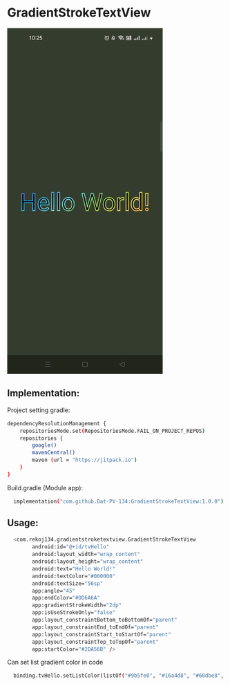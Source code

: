 # GradientStrokeTextView
![alt text](https://github.com/Dat-PV-134/GradientStrokeTextView/blob/main/preview.jpg)

## Implementation:
Project setting gradle:

```sh
dependencyResolutionManagement {
    repositoriesMode.set(RepositoriesMode.FAIL_ON_PROJECT_REPOS)
    repositories {
        google()
        mavenCentral()
        maven (url = "https://jitpack.io")
    }
}
```

Build.gradle (Module app):

```sh
  implementation("com.github.Dat-PV-134:GradientStrokeTextView:1.0.0")
```

## Usage:

```sh
  <com.rekoj134.gradientstroketextview.GradientStrokeTextView
        android:id="@+id/tvHello"
        android:layout_width="wrap_content"
        android:layout_height="wrap_content"
        android:text="Hello World!"
        android:textColor="#000000"
        android:textSize="56sp"
        app:angle="45"
        app:endColor="#DD6A6A"
        app:gradientStrokeWidth="2dp"
        app:isUseStrokeOnly="false"
        app:layout_constraintBottom_toBottomOf="parent"
        app:layout_constraintEnd_toEndOf="parent"
        app:layout_constraintStart_toStartOf="parent"
        app:layout_constraintTop_toTopOf="parent"
        app:startColor="#2DA56B" />
```

Can set list gradient color in code

```sh
  binding.tvHello.setListColor(listOf("#9b5fe0", "#16a4d8", "#60dbe8", "#8bd346", "#efdf48", "#f9a52c", "#d64e12"))
```
